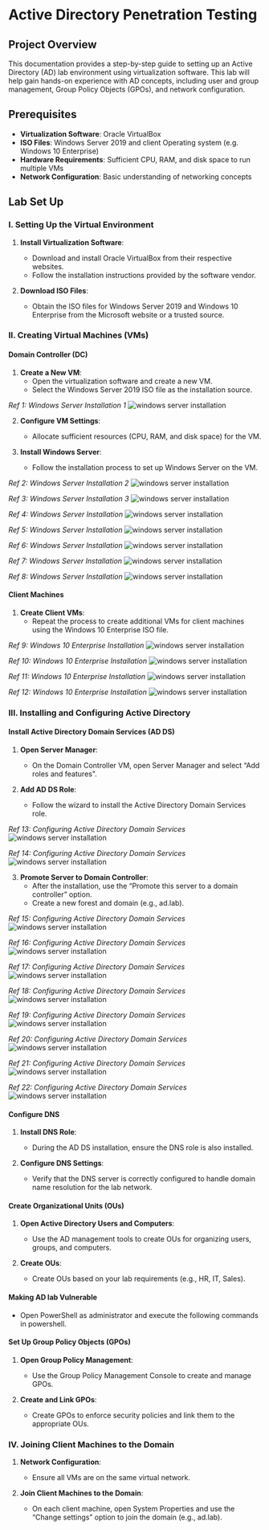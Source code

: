 # Active Directory Penetration Testing

## Project Overview
This documentation provides a step-by-step guide to setting up an Active Directory (AD) lab environment using virtualization software. This lab will help gain hands-on experience with AD concepts, including user and group management, Group Policy Objects (GPOs), and network configuration.

## Prerequisites
- **Virtualization Software**: Oracle VirtualBox
- **ISO Files**: Windows Server 2019 and client Operating system (e.g. Windows 10 Enterprise)
- **Hardware Requirements**: Sufficient CPU, RAM, and disk space to run multiple VMs
- **Network Configuration**: Basic understanding of networking concepts

## Lab Set Up
### I. Setting Up the Virtual Environment
1. **Install Virtualization Software**:
   - Download and install Oracle VirtualBox from their respective websites.
   - Follow the installation instructions provided by the software vendor.

2. **Download ISO Files**:
   - Obtain the ISO files for Windows Server 2019 and Windows 10 Enterprise from the Microsoft website or a trusted source.

### II. Creating Virtual Machines (VMs)
#### Domain Controller (DC)
1. **Create a New VM**:
   - Open the virtualization software and create a new VM.
   - Select the Windows Server 2019 ISO file as the installation source.

*Ref 1: Windows Server Installation 1*
![windows server installation](images/image1.png)

2. **Configure VM Settings**:
   - Allocate sufficient resources (CPU, RAM, and disk space) for the VM.

3. **Install Windows Server**:
   - Follow the installation process to set up Windows Server on the VM.

*Ref 2: Windows Server Installation 2*
![windows server installation](images/image2.png)

*Ref 3: Windows Server Installation 3*
![windows server installation](images/image3.png)

*Ref 4: Windows Server Installation*
![windows server installation](images/image4.png)

*Ref 5: Windows Server Installation*
![windows server installation](images/image5.png)

*Ref 6: Windows Server Installation*
![windows server installation](images/image6.png)

*Ref 7: Windows Server Installation*
![windows server installation](images/image7.png)

*Ref 8: Windows Server Installation*
![windows server installation](images/image8.png)

#### Client Machines
1. **Create Client VMs**:
   - Repeat the process to create additional VMs for client machines using the Windows 10 Enterprise ISO file.

*Ref 9: Windows 10 Enterprise Installation*
![windows server installation](images/image41.png)

*Ref 10: Windows 10 Enterprise Installation*
![windows server installation](images/image42.png)

*Ref 11: Windows 10 Enterprise Installation*
![windows server installation](images/image43.png)

*Ref 12: Windows 10 Enterprise Installation*
![windows server installation](images/image44.png)

### III. Installing and Configuring Active Directory
#### Install Active Directory Domain Services (AD DS)
1. **Open Server Manager**:
   - On the Domain Controller VM, open Server Manager and select “Add roles and features".

2. **Add AD DS Role**:
   - Follow the wizard to install the Active Directory Domain Services role.

*Ref 13: Configuring Active Directory Domain Services*
![windows server installation](images/image9.png)

*Ref 14: Configuring Active Directory Domain Services*
![windows server installation](images/image10.png)

3. **Promote Server to Domain Controller**:
   - After the installation, use the “Promote this server to a domain controller” option.
   - Create a new forest and domain (e.g., ad.lab).

*Ref 15: Configuring Active Directory Domain Services*
![windows server installation](images/image11.png)

*Ref 16: Configuring Active Directory Domain Services*
![windows server installation](images/image12.png)

*Ref 17: Configuring Active Directory Domain Services*
![windows server installation](images/image13.png)

*Ref 18: Configuring Active Directory Domain Services*
![windows server installation](images/image14.png)

*Ref 19: Configuring Active Directory Domain Services*
![windows server installation](images/image15.png)

*Ref 20: Configuring Active Directory Domain Services*
![windows server installation](images/image16.png)

*Ref 21: Configuring Active Directory Domain Services*
![windows server installation](images/image17.png)

*Ref 22: Configuring Active Directory Domain Services*
![windows server installation](images/image18.png)

#### Configure DNS
1. **Install DNS Role**:
   - During the AD DS installation, ensure the DNS role is also installed.

2. **Configure DNS Settings**:
   - Verify that the DNS server is correctly configured to handle domain name resolution for the lab network.

#### Create Organizational Units (OUs)
1. **Open Active Directory Users and Computers**:
   - Use the AD management tools to create OUs for organizing users, groups, and computers.

2. **Create OUs**:
   - Create OUs based on your lab requirements (e.g., HR, IT, Sales).

#### Making AD lab Vulnerable
- Open PowerShell as administrator and execute the following commands in powershell.


#### Set Up Group Policy Objects (GPOs)
1. **Open Group Policy Management**:
   - Use the Group Policy Management Console to create and manage GPOs.

2. **Create and Link GPOs**:
   - Create GPOs to enforce security policies and link them to the appropriate OUs.

### IV. Joining Client Machines to the Domain
1. **Network Configuration**:
   - Ensure all VMs are on the same virtual network.

2. **Join Client Machines to the Domain**:
   - On each client machine, open System Properties and use the “Change settings” option to join the domain (e.g., ad.lab).
